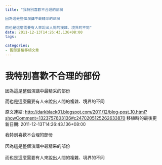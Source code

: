 ```yaml
---
title: "我特別喜歡不合理的部份

因為這是整個演講中最精采的部份

而也是這麼需要有人來說出人間的複雜、境界的不同"
date: 2011-12-13T14:26:43.136+08:00
tags: 

categories:
- 舊部落格移植文章
---
```


# 我特別喜歡不合理的部份

因為這是整個演講中最精采的部份

而也是這麼需要有人來說出人間的複雜、境界的不同

原文連結: http://darkblack01.blogspot.com/2011/12/blog-post_10.html?showComment=1323757603136#c2470205125262633870
移植時的最後更新日期: 2011-12-13T14:26:43.136+08:00

我特別喜歡不合理的部份<br /><br />因為這是整個演講中最精采的部份<br /><br />而也是這麼需要有人來說出人間的複雜、境界的不同
